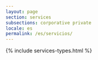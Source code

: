 ```yaml
---
layout: page
section: services
subsections: corporative private
locale: es
permalink: /es/servicios/
---
```


{% include services-types.html %}

